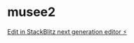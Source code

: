 # musee2

[Edit in StackBlitz next generation editor ⚡️](https://stackblitz.com/~/github.com/lecozd05/musee2)